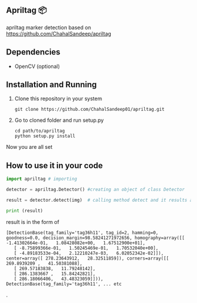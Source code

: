 
Apriltag :package: 
--------

apriltag marker detection based on <https://github.com/ChahalSandeep/apriltag>


Dependencies
------------

  - OpenCV (optional)
  
Installation and Running
------------------------
   1. Clone this repository in your system 
        ```commandline
        git clone https://github.com/ChahalSandeep01/apriltag.git
        ```
   2. Go to cloned folder and run setup.py
        ```commandline
        cd path/to/apriltag
        python setup.py install
        ```
   
   Now you are all set
   
How to use it in your code
--------------------------
   ```python
import apriltag # importing

detector = apriltag.Detector() #creating an object of class Detector

result = detector.detect(img)  # calling method detect and it results april tag details

print (result) 
   ```



result is in the form of

    [DetectionBase(tag_family='tag36h11', tag_id=2, hamming=0, goodness=0.0, decision_margin=98.58241271972656, homography=array([[ -1.41302664e-01,   1.08428082e+00,   1.67512900e+01],
       [ -8.75899366e-01,   1.50245469e-01,   1.70532040e+00],
       [ -4.89183533e-04,   2.12210247e-03,   6.02052342e-02]]), center=array([ 278.23643912,   28.32511859]), corners=array([[ 269.8939209 ,   41.50381088],
       [ 269.57183838,   11.79248142],
       [ 286.1383667 ,   15.84242821],
       [ 286.18066406,   43.48323059]])),
    DetectionBase(tag_family='tag36h11', ... etc




.
